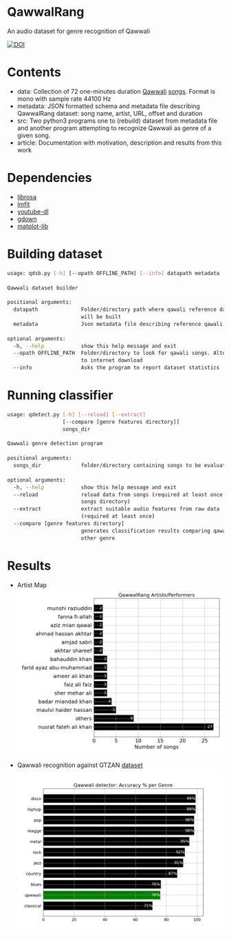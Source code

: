# QawwalRang
An audio dataset for genre recognition of Qawwali

[![DOI](https://zenodo.org/badge/471473558.svg)](https://zenodo.org/badge/latestdoi/471473558)

# Contents

- data: Collection of 72 one-minutes duration [Qawwali](https://www.britannica.com/art/qawwali) [songs](blob/data/qawwalrang.tar.bz2). Format is mono with sample rate 44100 Hz
- metadata: JSON formatted schema and metadata file describing QawwalRang dataset: song name, artist, URL, offset and duration
- src: Two python3 programs one to (rebuild) dataset from metadata file and another program attempting to recognize Qawwali as genre of a given song.
- article: Documentation with motivation, description and results from this work

# Dependencies

- [librosa](https://librosa.org/)
- [lmfit](https://lmfit.github.io/lmfit-py/)
- [youtube-dl](https://pypi.org/project/youtube_dl/)
- [gdown](https://pypi.org/project/gdown/)
- [matplot-lib](https://pypi.org/project/matplotlib/)

# Building dataset
```bash
usage: qdsb.py [-h] [--opath OFFLINE_PATH] [--info] datapath metadata

Qawwali dataset builder

positional arguments:
  datapath              Folder/directory path where qawali reference dataset
                        will be built
  metadata              Json metadata file describing reference qawali dataset

optional arguments:
  -h, --help            show this help message and exit
  --opath OFFLINE_PATH  Folder/directory to look for qawali songs. Alternate
                        to internet download
  --info                Asks the program to report dataset statistics
```

# Running classifier
```bash
usage: qdetect.py [-h] [--reload] [--extract]
                  [--compare [genre features directory]]
                  songs_dir

Qawwali genre detection program

positional arguments:
  songs_dir             folder/directory containing songs to be evaluated

optional arguments:
  -h, --help            show this help message and exit
  --reload              reload data from songs (required at least once per
                        songs directory)
  --extract             extract suitable audio features from raw data
                        (required at least once)
  --compare [genre features directory]
                        generates classification results comparing qawali wtih
                        other genre

```

# Results
- Artist Map
![Artist distribution](article/artist.png)

- Qawwali recognition against GTZAN [dataset](http://marsyas.info/downloads/datasets.html)
![Genre recognition results](article/genreA.png)
